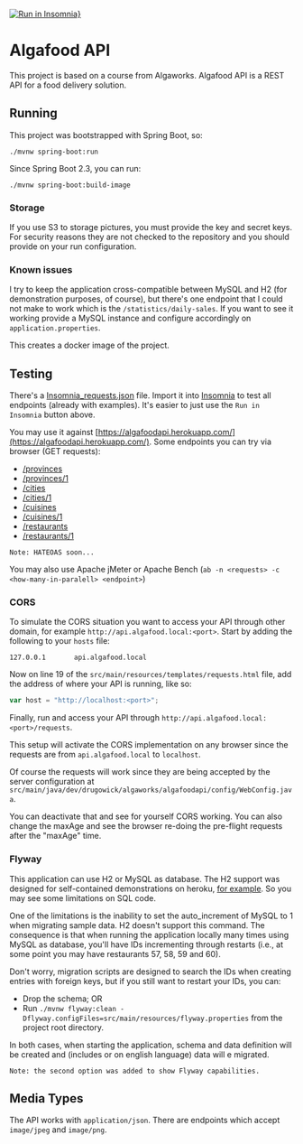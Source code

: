 [![Run in Insomnia}](https://insomnia.rest/images/run.svg)](https://insomnia.rest/run/?label=Drugo%20AlgafoodAPI&uri=https%3A%2F%2Falgafoodapi.herokuapp.com%2FInsomnia_requests.json)

# Algafood API

This project is based on a course from Algaworks. Algafood API is a REST API for a food delivery solution.

## Running

This project was bootstrapped with Spring Boot, so:

```
./mvnw spring-boot:run
``` 

Since Spring Boot 2.3, you can run:

```
./mvnw spring-boot:build-image
```

### Storage

If you use S3 to storage pictures, you must provide the key and secret keys. For security reasons they are not checked to the repository and you should provide on your run configuration.

### Known issues

I try to keep the application cross-compatible between MySQL and H2 (for demonstration purposes, of course), but there's one endpoint that I could not make to work which is the `/statistics/daily-sales`. If you want to see it working provide a MySQL instance and configure accordingly on `application.properties`.

This creates a docker image of the project.

## Testing

There's a [Insomnia_requests.json](src/main/resources/static/Insomnia_requests.json) file. Import it into [Insomnia](https://insomnia.rest/download/) to test all endpoints (already with examples). It's easier to just use the `Run in Insomnia` button above.

You may use it against [https://algafoodapi.herokuapp.com/](https://algafoodapi.herokuapp.com/). Some endpoints you can try via browser (GET requests):

- [/provinces](https://algafoodapi.herokuapp.com/provinces)
- [/provinces/1](/home/drugo/Projects/algafood-api/README.md)
- [/cities](https://algafoodapi.herokuapp.com/cities)
- [/cities/1](https://algafoodapi.herokuapp.com/cities/1)
- [/cuisines](https://algafoodapi.herokuapp.com/cuisines)
- [/cuisines/1](https://algafoodapi.herokuapp.com/cuisines/1)
- [/restaurants](https://algafoodapi.herokuapp.com/restaurants)
- [/restaurants/1](https://algafoodapi.herokuapp.com/restaurants/1)

```text
Note: HATEOAS soon...
```

You may also use Apache jMeter or Apache Bench (`ab -n <requests> -c <how-many-in-paralell> <endpoint>`)

### CORS

To simulate the CORS situation you want to access your API through other domain, for example `http://api.algafood.local:<port>`. Start by adding the following to your `hosts` file:

```text
127.0.0.1       api.algafood.local
``` 

Now on line 19 of the `src/main/resources/templates/requests.html` file, add the address of where your API is running, like so:

```javascript
var host = "http://localhost:<port>";
```

Finally, run and access your API through `http://api.algafood.local:<port>/requests`.

This setup will activate the CORS implementation on any browser since the requests are from `api.algafood.local` to `localhost`. 

Of course the requests will work since they are being accepted by the server configuration at `src/main/java/dev/drugowick/algaworks/algafoodapi/config/WebConfig.java`. 

You can deactivate that and see for yourself CORS working. You can also  change the maxAge and see the browser re-doing the pre-flight requests after the "maxAge" time. 

### Flyway

This application can use H2 or MySQL as database. The H2 support was designed for self-contained demonstrations on heroku, [for example](https://algafoodapi.herokuapp.com/). So you may see some limitations on SQL code.

One of the limitations is the inability to set the auto_increment of MySQL to 1 when migrating sample data. H2 doesn't support this command. The consequence is that when running the application locally many times using MySQL as database, you'll have IDs incrementing through restarts (i.e., at some point you may have restaurants 57, 58, 59 and 60).

Don't worry, migration scripts are designed to search the IDs when creating entries with foreign keys, but if you still want to restart your IDs, you can:

- Drop the schema; OR
- Run `./mvnw flyway:clean -Dflyway.configFiles=src/main/resources/flyway.properties` from the project root directory.

In both cases, when starting the application, schema and data definition will be created and (includes or on english language) data will e migrated.

```text
Note: the second option was added to show Flyway capabilities.
```

## Media Types

The API works with `application/json`. There are endpoints which accept `image/jpeg` and `image/png`.
